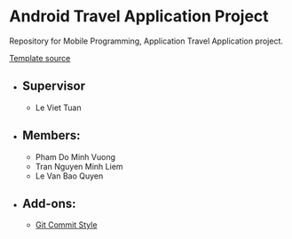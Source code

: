 # Android Travel Application Project

Repository for Mobile Programming, Application Travel Application project.

[Template source](https://www.youtube.com/watch?v=KPIGmyp8Bt0)

- ## Supervisor
  - Le Viet Tuan

- ## Members:
  -  Pham Do Minh Vuong
  -  Tran Nguyen Minh Liem
  -  Le Van Bao Quyen

- ## Add-ons:
  - [Git Commit Style](https://gist.github.com/ericavonb/3c79e5035567c8ef3267)
